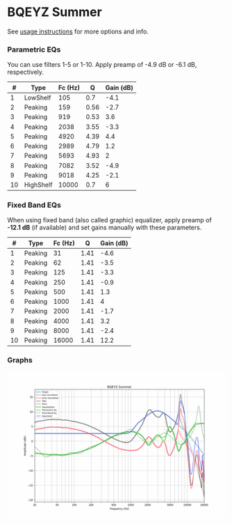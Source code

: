 # BQEYZ Summer
See [usage instructions](https://github.com/jaakkopasanen/AutoEq#usage) for more options and info.

### Parametric EQs
You can use filters 1-5 or 1-10. Apply preamp of -4.9 dB or -6.1 dB, respectively.

|   # | Type      |   Fc (Hz) |    Q |   Gain (dB) |
|-----|-----------|-----------|------|-------------|
|   1 | LowShelf  |       105 | 0.7  |        -4.1 |
|   2 | Peaking   |       159 | 0.56 |        -2.7 |
|   3 | Peaking   |       919 | 0.53 |         3.6 |
|   4 | Peaking   |      2038 | 3.55 |        -3.3 |
|   5 | Peaking   |      4920 | 4.39 |         4.4 |
|   6 | Peaking   |      2989 | 4.79 |         1.2 |
|   7 | Peaking   |      5693 | 4.93 |         2   |
|   8 | Peaking   |      7082 | 3.52 |        -4.9 |
|   9 | Peaking   |      9018 | 4.25 |        -2.1 |
|  10 | HighShelf |     10000 | 0.7  |         6   |

### Fixed Band EQs
When using fixed band (also called graphic) equalizer, apply preamp of **-12.1 dB** (if available) and set gains manually with these parameters.

|   # | Type    |   Fc (Hz) |    Q |   Gain (dB) |
|-----|---------|-----------|------|-------------|
|   1 | Peaking |        31 | 1.41 |        -4.6 |
|   2 | Peaking |        62 | 1.41 |        -3.5 |
|   3 | Peaking |       125 | 1.41 |        -3.3 |
|   4 | Peaking |       250 | 1.41 |        -0.9 |
|   5 | Peaking |       500 | 1.41 |         1.3 |
|   6 | Peaking |      1000 | 1.41 |         4   |
|   7 | Peaking |      2000 | 1.41 |        -1.7 |
|   8 | Peaking |      4000 | 1.41 |         3.2 |
|   9 | Peaking |      8000 | 1.41 |        -2.4 |
|  10 | Peaking |     16000 | 1.41 |        12.2 |

### Graphs
![](./BQEYZ%20Summer.png)
